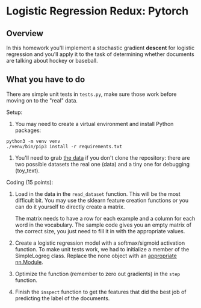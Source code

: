 Logistic Regression Redux: Pytorch
=

Overview
--------

In this homework you'll implement a stochastic gradient **descent** for
logistic regression and you'll apply it to the task of determining
whether documents are talking about hockey or baseball.

What you have to do
----

There are simple unit tests in `tests.py`, make sure those work before moving on to the "real" data.

Setup:

1. You may need to create a virtual environment and install Python
   packages:
   
```
python3 -m venv venv
./venv/bin/pip3 install -r requirements.txt
```

1.  You'll need to grab [the data](https://github.com/Pinafore/cl1-hw/tree/master/logreg) if you don't clone the repository: there are two possible datasets the real one (data) and a tiny one for debugging (toy_text).

Coding (15 points):

1. Load in the data in the `read_dataset` function.  This will be the most
   difficult bit.  You may use the sklearn feature creation functions
   or you can do it yourself to directly create a matrix.
   
   The matrix needs to have a row for each example and a column for
   each word in the vocabulary.  The sample code gives you an empty
   matrix of the correct size, you just need to fill it in with the
   appropriate values.
   
1. Create a logistic regression model with a softmax/sigmoid
   activation function.  To make unit tests work, we had to initialize
   a member of the SimpleLogreg class.  Replace the none object with
   an [appropriate nn.Module](https://pytorch.org/docs/stable/generated/torch.nn.Linear.html).
1. Optimize the function (remember to zero out gradients) in the
   `step` function. 
1. Finish the `inspect` function to get the features that did the best
   job of predicting the label of the documents.

